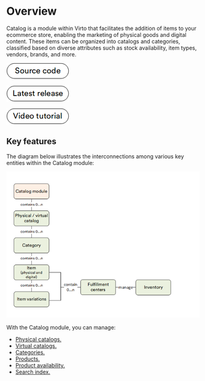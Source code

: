 # Overview

Catalog is a module within Virto that facilitates the addition of items to your ecommerce store, enabling the marketing of physical goods and digital content. These items can be organized into catalogs and categories, classified based on diverse attributes such as stock availability, item types, vendors, brands, and more.

[![Source code](media/source_code.png)](https://github.com/VirtoCommerce/vc-module-catalog)

[![Download](media/latest_release.png)](https://github.com/VirtoCommerce/vc-module-catalog/releases)

[![Video tutorial](media/video-tutorial-button.png)](https://youtu.be/E3JX9xgLAZo?si=tq_CaZ5J1JXqNs1R)

## Key features

The diagram below illustrates the interconnections among various key entities within the Catalog module:

![Catalog Logical Overview](media/catalog-categories-products.png)

With the Catalog module, you can manage:

* [Physical catalogs.](add-new-catalog.md#physical-catalogs)
* [Virtual catalogs.](add-new-catalog.md#virtual-catalogs)
* [Categories.](managing-categories.md)
* [Products.](managing-products.md)
* [Product availability.](setting-product-availability.md)
* [Search index.](managing-search-index.md)


